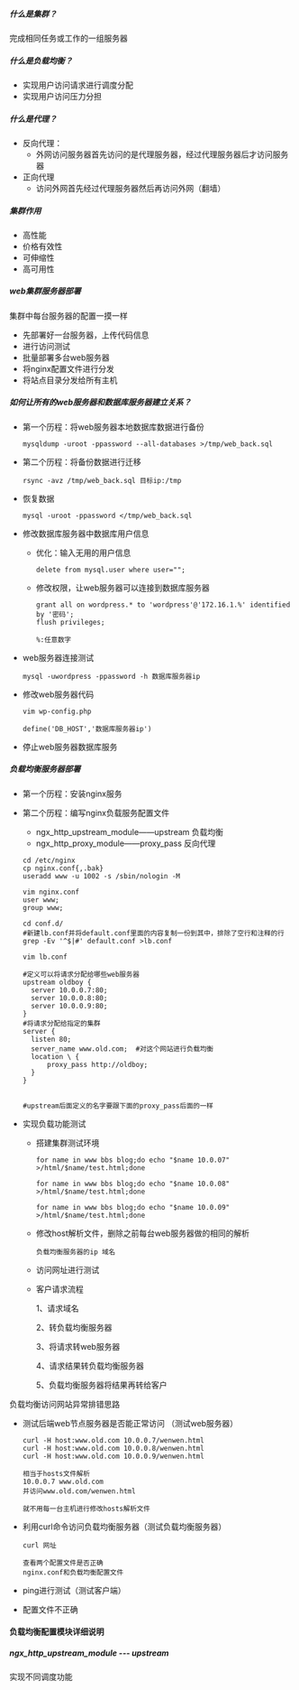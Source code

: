 ##### 什么是集群？

完成相同任务或工作的一组服务器



##### 什么是负载均衡？

- 实现用户访问请求进行调度分配
- 实现用户访问压力分担



##### 什么是代理？

- 反向代理：
  - 外网访问服务器首先访问的是代理服务器，经过代理服务器后才访问服务器
- 正向代理
  - 访问外网首先经过代理服务器然后再访问外网（翻墙）



##### 集群作用

- 高性能
- 价格有效性
- 可伸缩性
- 高可用性



##### web集群服务器部署

集群中每台服务器的配置一摸一样

- 先部署好一台服务器，上传代码信息
- 进行访问测试
- 批量部署多台web服务器
- 将nginx配置文件进行分发
- 将站点目录分发给所有主机





##### 如何让所有的web服务器和数据库服务器建立关系？

- 第一个历程：将web服务器本地数据库数据进行备份

  ```
  mysqldump -uroot -ppassword --all-databases >/tmp/web_back.sql
  ```

- 第二个历程：将备份数据进行迁移

  ```
  rsync -avz /tmp/web_back.sql 目标ip:/tmp 
  ```

- 恢复数据

  ```
  mysql -uroot -ppassword </tmp/web_back.sql
  ```

- 修改数据库服务器中数据库用户信息

  - 优化：输入无用的用户信息

    ```
    delete from mysql.user where user="";
    ```

  - 修改权限，让web服务器可以连接到数据库服务器

    ```
    grant all on wordpress.* to 'wordpress'@'172.16.1.%' identified by '密码';
    flush privileges;
    
    %:任意数字
    ```

- web服务器连接测试

  ```
  mysql -uwordpress -ppassword -h 数据库服务器ip
  ```

- 修改web服务器代码

  ```
  vim wp-config.php
  
  define('DB_HOST','数据库服务器ip')
  ```

- 停止web服务器数据库服务





##### 负载均衡服务器部署

- 第一个历程：安装nginx服务

- 第二个历程：编写nginx负载服务配置文件

  - ngx_http_upstream_module——upstream 负载均衡
  - ngx_http_proxy_module——proxy_pass 反向代理

  ```
  cd /etc/nginx
  cp nginx.conf{,.bak}
  useradd www -u 1002 -s /sbin/nologin -M
  
  vim nginx.conf
  user www;
  group www;
  
  cd conf.d/
  #新建lb.conf并将default.conf里面的内容复制一份到其中，排除了空行和注释的行
  grep -Ev '^$|#' default.conf >lb.conf
  
  vim lb.conf
  
  #定义可以将请求分配给哪些web服务器
  upstream oldboy {
  	server 10.0.0.7:80;
  	server 10.0.0.8:80;
  	server 10.0.0.9:80;
  }
  #将请求分配给指定的集群
  server {
  	listen 80;
  	server_name www.old.com;  #对这个网站进行负载均衡
  	location \ {
  		proxy_pass http://oldboy;
  	}
  }
  
  
  #upstream后面定义的名字要跟下面的proxy_pass后面的一样
  ```

- 实现负载功能测试

  - 搭建集群测试环境

    ```
    for name in www bbs blog;do echo "$name 10.0.07" >/html/$name/test.html;done
    
    for name in www bbs blog;do echo "$name 10.0.08" >/html/$name/test.html;done
    
    for name in www bbs blog;do echo "$name 10.0.09" >/html/$name/test.html;done
    ```

  - 修改host解析文件，删除之前每台web服务器做的相同的解析

    ```
    负载均衡服务器的ip 域名
    ```

  - 访问网址进行测试

  - 客户请求流程

    1、请求域名

    2、转负载均衡服务器

    3、将请求转web服务器

    4、请求结果转负载均衡服务器

    5、负载均衡服务器将结果再转给客户



负载均衡访问网站异常排错思路

- 测试后端web节点服务器是否能正常访问 （测试web服务器）

  ```
  curl -H host:www.old.com 10.0.0.7/wenwen.html
  curl -H host:www.old.com 10.0.0.8/wenwen.html
  curl -H host:www.old.com 10.0.0.9/wenwen.html
  
  相当于hosts文件解析
  10.0.0.7 www.old.com
  并访问www.old.com/wenwen.html
  
  就不用每一台主机进行修改hosts解析文件
  ```

  

- 利用curl命令访问负载均衡服务器（测试负载均衡服务器）

  ```
  curl 网址
  
  查看两个配置文件是否正确
  nginx.conf和负载均衡配置文件
  ```

- ping进行测试（测试客户端）

- 配置文件不正确





#### 负载均衡配置模块详细说明

##### ngx_http_upstream_module --- upstream

实现不同调度功能